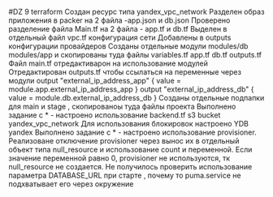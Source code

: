 #DZ 9 terraform
Создан ресурс типа yandex_vpc_network
Разделен образ приложения в packer на 2 файла -app.json и db.json
Проверено разделение файла Main.tf на 2 файла - app.tf и db.tf
Выделен в отдельный файл vpc.tf конфигурация сети
Добавлены в outputs конфигурации провайдеров
Созданы отдельные модули modules/db modules/app и скопированы туда файлы variables.tf app.tf db.tf outputs.tf
Файл main.tf отредактиварон на использование модулей
Отредактирован outputs.tf  чтобы ссылаться на переменные через модули
    output "external_ip_address_app" {
    value = module.app.external_ip_address_app
    }
    output "external_ip_address_db" {
    value = module.db.external_ip_address_db
    }
Созданы отдельные подпапки для main и stage , скопированоы туда файлы проекта
Выполнено задание с * - настроено использование  backend.tf s3 bucket yandex_vpc_network
    Для использования блокировок настроено YDB yandex
Выполнено задание с * - настроено использование  provisioner.
    Реализоване отключение provisioner через вынос их в отдельный объект типа null_resource и использование count и переменной. Если значение переменной равно 0, provisioner не используются, тк null_resource не создается.
    Не получилось проверить использование параметра DATABASE_URL при старте , почему то puma.service не подхватывает его через окружение
